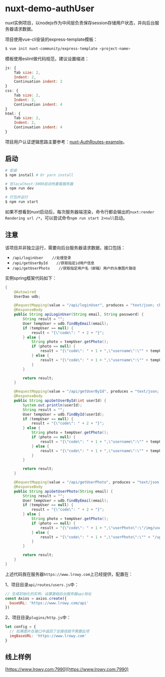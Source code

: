 # nuxt-demo-authUser

nuxt实例项目，以nodejs作为中间层负责保存session存储用户状态，并向后台服务器请求数据。

项目使用vue-cli安装的express-template模板：

``` bash
$ vue init nuxt-community/express-template <project-name>
```

模板使用eslint做代码规范，建议设置缩进：

``` javascript
js: {
    Tab size: 2,
    Indent: 2,
    Continuation indent: 2 
}
css: {
    Tab size: 2,
    Indent: 2,
    Continuation indent: 4 
}
html: {
    Tab size: 2,
    Indent: 2,
    Continuation indent: 4 
}
```

项目用户认证逻辑思路主要参考：[nuxt-AuthRoutes-example](https://nuxtjs.org/examples/auth-routes)。

## 启动

``` bash
# 安装
$ npm install # Or yarn install

# 在localhost:3000启动热重载服务器
$ npm run dev

# 打包并运行
$ npm run start
```

如果不想看到nuxt启动后，每次服务器端渲染，命令行都会输出的`nuxt:render Rendering url /*`，可以尝试命令`npm run start 2>null`启动。

## 注意

该项目并非独立运行，需要向后台服务器请求数据，接口包括：

 - `/api/loginUser    //处理登录`
 - `/api/getUserById    //获取指定id用户信息`
 - `/api/getUserPhoto    //获取指定用户名（邮箱）用户的头像图片路径`

实例spring框架代码如下：

``` java
{
    @Autowired
    UserDao udb;

    @RequestMapping(value = "/api/loginUser", produces = "text/json; charset=utf-8")
    @ResponseBody
    public String apiLoginUser(String email, String password) {
        String result = "";
        User tempUser = udb.findByEmail(email);
        if (tempUser == null) {
            result = "{\"code\": " + 2 + "}";
        } else {
            String photo = tempUser.getPhoto();
            if (photo == null) {
                result = "{\"code\": " + 1 + ",\"username\":\"" + tempUser.getName() + "\",\"userId\":" + tempUser.getUser_id() + ",\"userPhoto\":\"/img/user/default.png\"}";
            } else {
                result = "{\"code\": " + 1 + ",\"username\":\"" + tempUser.getName() + "\",\"userId\":" + tempUser.getUser_id() + ",\"userPhoto\":\"" + "/upload/img/user/" + tempUser.getPhoto() + "\"}";
            }
        }

        return result;
    }

    @RequestMapping(value = "/api/getUserById", produces = "text/json; charset=utf-8")
    @ResponseBody
    public String apiGetUserById(int userId) {
        System.out.println(userId);
        String result = "";
        User tempUser = udb.findById(userId);
        if (tempUser == null) {
            result = "{\"code\": " + 2 + "}";
        } else {
            String photo = tempUser.getPhoto();
            if (photo == null) {
                result = "{\"code\": " + 1 + ",\"username\":\"" + tempUser.getName() + "\",\"userId\":" + tempUser.getUser_id() + ",\"userPhoto\":\"/img/user/default.png\"}";
            } else {
                result = "{\"code\": " + 1 + ",\"username\":\"" + tempUser.getName() + "\",\"userId\":" + tempUser.getUser_id() + ",\"userPhoto\":\"" + "/upload/img/user/" + tempUser.getPhoto() + "\"}";
            }
        }

        return result;
    }

    @RequestMapping(value = "/api/getUserPhoto", produces = "text/json; charset=utf-8")
    @ResponseBody
    public String apiGetUserPhoto(String email) {
        String result = "";
        User tempUser = udb.findByEmail(email);
        if (tempUser == null) {
            result = "{\"code\": " + 2 + "}";
        } else {
            String photo = tempUser.getPhoto();
            if (photo == null) {
                result = "{\"code\": " + 1 + ",\"userPhoto\":\"/img/user/default.png\"}";
            } else {
                result = "{\"code\": " + 1 + ",\"userPhoto\":\"" + "/upload/img/user/" + tempUser.getPhoto() + "\"}";
            }
        }

        return result;
    }
}
```

上述代码我在服务器`https://www.lrowy.com`上已经提供，配置在：

1、项目目录`api/routes/users.js`中：

``` javascript
// 生成初始化的实例，设置基础后台服务器api地址
const Axios = axios.create({
  baseURL: 'https://www.lrowy.com/api'
})
```

2、项目目录`plugins/http.js`中：

``` javascript
let config = {
  // 如果图片在接口中返回了全路径就不需要此项
  imgBaseURL: 'https://www.lrowy.com'
}
```

## 线上样例

[https://www.lrowy.com:7990](https://www.lrowy.com:7990)
